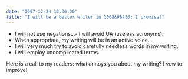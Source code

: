 ```yaml
---
date: "2007-12-24 12:00:00"
title: "I will be a better writer in 2008&#8230; I promise!"
---
```




- I will not use negations&hellip;- I will avoid UA (useless acronyms).
- When appropriate, my writing will be in an active voice&hellip;
- I will very much try to avoid carefully needless words in my writing.
- I will employ uncomplicated terms.


Here is a call to my readers: what annoys you about my writing? I vow to improve!

